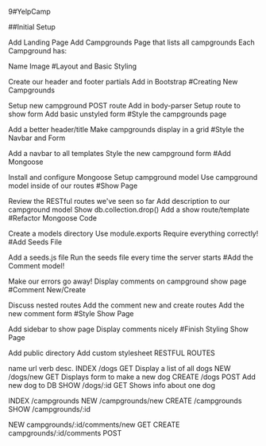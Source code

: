 9#YelpCamp

##Initial Setup

Add Landing Page
Add Campgrounds Page that lists all campgrounds
Each Campground has:

Name
Image
#Layout and Basic Styling

Create our header and footer partials
Add in Bootstrap
#Creating New Campgrounds

Setup new campground POST route
Add in body-parser
Setup route to show form
Add basic unstyled form
#Style the campgrounds page

Add a better header/title
Make campgrounds display in a grid
#Style the Navbar and Form

Add a navbar to all templates
Style the new campground form
#Add Mongoose

Install and configure Mongoose
Setup campground model
Use campground model inside of our routes
#Show Page

Review the RESTful routes we've seen so far
Add description to our campground model
Show db.collection.drop()
Add a show route/template
#Refactor Mongoose Code

Create a models directory
Use module.exports
Require everything correctly!
#Add Seeds File

Add a seeds.js file
Run the seeds file every time the server starts
#Add the Comment model!

Make our errors go away!
Display comments on campground show page
#Comment New/Create

Discuss nested routes
Add the comment new and create routes
Add the new comment form
#Style Show Page

Add sidebar to show page
Display comments nicely
#Finish Styling Show Page

Add public directory
Add custom stylesheet
RESTFUL ROUTES

name url verb desc.
INDEX /dogs GET Display a list of all dogs NEW /dogs/new GET Displays form to make a new dog CREATE /dogs POST Add new dog to DB SHOW /dogs/:id GET Shows info about one dog

INDEX /campgrounds NEW /campgrounds/new CREATE /campgrounds SHOW /campgrounds/:id

NEW campgrounds/:id/comments/new GET CREATE campgrounds/:id/comments POST